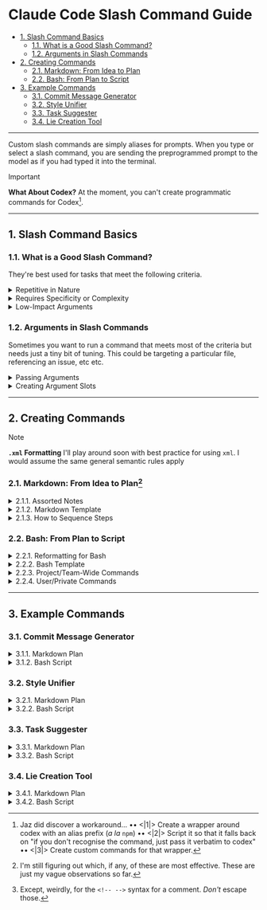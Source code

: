# Claude Code Slash Command Guide

- [1. Slash Command Basics](#1-slash-command-basics)
  - [1.1. What is a Good Slash Command?](#11-what-is-a-good-slash-command)
  - [1.2. Arguments in Slash Commands](#12-arguments-in-slash-commands)
- [2. Creating Commands](#2-creating-commands)
  - [2.1. Markdown: From Idea to Plan](#21-markdown-from-idea-to-plan)
  - [2.2. Bash: From Plan to Script](#22-bash-from-plan-to-script)
- [3. Example Commands](#3-example-commands)
  - [3.1. Commit Message Generator](#31-commit-message-generator)
  - [3.2. Style Unifier](#32-style-unifier)
  - [3.3. Task Suggester](#33-task-suggester)
  - [3.4. Lie Creation Tool](#34-lie-creation-tool)

---

Custom slash commands are simply aliases for prompts. When you type or select a slash command, you are sending the preprogrammed prompt to the model as if you had typed it into the terminal.

> [!IMPORTANT]
> **What About Codex?**
> At the moment, you can't create programmatic commands for Codex[^1].

[^1]: Jaz did discover a workaround... •• <|1|> Create a wrapper around codex with an alias prefix (*a la* `npm`) •• <|2|> Script it so that it falls back on "if you don't recognise the command, just pass it verbatim to codex" •• <|3|> Create custom commands for that wrapper.

---

## 1. Slash Command Basics

### 1.1. What is a Good Slash Command?

They're best used for tasks that meet the following criteria.

<details><summary>Repetitive in Nature</summary>

  You'll want to target prompts that always use the same structure, with little/no need for nuance in how they're phrased.

  > [!TIP]
  > **Example**
  > [Commit Message Generator](#41-commit-message-generator)

</details>

<details><summary>Requires Specificity or Complexity</summary>

  You can set a command to just answer "yes", but... what's the point? The benefits come from establishing a consistent approach to tasks that require multi-word prompts

  > [!TIP]
  > **Example**
  > [Style Unifier](#42-style-unifier)

</details>

<details><summary>Low-Impact Arguments</summary>

  Many commands [work well](#41-commit-message-generator) without [arguments](#2-passing-arguments).
  
  If a command *does* need to take arguments, these should be something that can be pasted in the middle of a prompt. See the next section for details.

</details>

### 1.2. Arguments in Slash Commands

Sometimes you want to run a command that meets most of the criteria but needs just a tiny bit of tuning. This could be targeting a particular file, referencing an issue, etc etc.

<details><summary>Passing Arguments</summary>

Any text you type after the slash command itself is passed as a single string argument.

```bash
/task auth, layout or docs
# passed "auth, layout or docs" to /task
```

These arguments are planted into a predfined slot in the prompt. This can be anywhere within the predefined text.

</details>

<details><summary>Creating Argument Slots</summary>

When you [create your command](#3-creating-commands), you can designate the argument slot by typing `$ARGUMENTS` in your prompt body.

This means that you need to phrase the prompt in a way that makes Claude handle `null` arguments too!

</details>

---

## 2. Creating Commands

> [!NOTE]
> **`.xml` Formatting**
> I'll play around soon with best practice for using `xml`.
> I would assume the same general semantic rules apply

### 2.1. Markdown: From Idea to Plan[^2]

[^2]: I'm still figuring out which, if any, of these are most effective. These are just my vague observations so far.

<details><summary>2.1.1. Assorted Notes</summary>

  This works pretty well. You can add sections if you like, but try to preserve the hierarchy. Having 3 `##` headers rather than 2 increases the amount of top priority context by 50%, which makes it harder to regulate.

  The `-` character is semantically significant in `bash`, so remember to `\` escape them[^3].

  [^3]: Except, weirdly, for the `<!-- -->` syntax for a comment. *Don't* escape those.

  There's some debate about whether separating elements with a blank line helps preserve information structure, so you do you, but I do it anyway as most markdown linters will have a tantrum otherwise
  
</details>

<details><summary>2.1.2. Markdown Template</summary>

  ```markdown
  # [[ Command Name ]]

  Brief task description, including how and where to use $ARGUMENTS

  ## Steps

  These should be itemised.

  ## Rules

  Still trying to figure out whether/when it's better to write these...
  
  - imperatively: "Always make sure your code is blah blah"
  - declaratively: "Your code is always blah blah"
  ```

</details>

<details><summary>2.1.3. How to Sequence Steps</summary>

  | Symbol   | Name        | Benefit                                               |
  | -------- | ----------- | ----------------------------------------------------- |
  | `-`      | Unordered   | quick steps, most flexible                            |
  | `1.`     | Ordered     | quick steps, exact order                              |
  | `- [ ]`  | Task        | enforce self-regulation                               |
  | `###`    | H3          | add detail while preserving step separation           |
  | `### 1.` | Numbered H3 | combine detail and facilitate referencing other steps |

</details>

### 2.2. Bash: From Plan to Script

<details><summary>2.2.1. Reformatting for Bash</summary>

  1. Add `\` before any backticks (\`, \`\`\`, etc)
  2. Replace every line break with `\n` (e.g. )

</details>

<details><summary>2.2.2. Bash Template</summary>

  ```bash
  echo "[[ name ]] prompt (inc. $ARGUMENTS)" > .claude/commands/`this-will-be-the-actual-command`.md
  ```

</details>

<details><summary>2.2.3. Project/Team-Wide Commands</summary>

  ```bash
  echo "prompt" > .claude/commands/`command-name`.md`
  ```

</details>

<details><summary>2.2.4. User/Private Commands</summary>

  ```bash
  echo "prompt" > .claude/commands/user:`command-name`.md`
  ```

</details>

---

## 3. Example Commands

### 3.1. Commit Message Generator

<details><summary>3.1.1. Markdown Plan</summary>

  ```markdown
  # [[Commit Message Generator]]

  Using the rules listed below, generate a commit message for the currently staged files, and wait for my approval. Once I have approved it, apply the message, commit the changes and push to the remote.

  ## Rules

  \- [ ] If no files are staged, stage all changes.
  \- [ ] Generate a commit message. Use conventional commit format as follows: `type(scope): emoji message`
  \- [ ] Check the value of `inbox` in [PigNotes](#pignotes).
  \- [ ] If `"inbox" == ""`, omit the entire `pig` codeblock from the commit message.
  \- [ ] If `"inbox" != ""`, include the `pig` codeblock (including the comment syntax).

  ## PigNotes

  <!--

  \`\`\`pig
  {
    "inbox": ""
  }
  \`\`\`

  -->
  ```

</details>

<details><summary>3.1.2. Bash Script</summary>

  ```bash
  echo "# [[Commit Message Generator]]\n\nUsing the rules listed below, generate a commit message for the currently staged files, and wait for my approval. Once I have approved it, apply the message, commit the changes and push to the remote.\n\n## Rules\n\n\- [ ] If no files are staged, stage all changes.\n\- [ ] Generate a commit message. Use conventional commit format as follows: \`type(scope): emoji message\`\n\- [ ] Check the value of \`inbox\` in [PigNotes](#pignotes).\n\- [ ] If \`\"inbox\" == \"\"\`, omit the entire \`pig\` codeblock from the commit message.\n\- [ ] If \`\"inbox\" != \"\"\`, include the \`pig\` codeblock (including the comment syntax).\n\n## PigNotes\n\n<\!--\n\n\`\`\`pig\n{\n  \"inbox\": \"$ARGUMENTS\"\n}\n\`\`\`\n\n-->" > .claude/commands/user:commit.md
  ```

</details>

### 3.2. Style Unifier

<details><summary>3.2.1. Markdown Plan</summary>

  ```markdown
  # [[Style Unifier]]

  Analyse the styling of this component (and its children): .

  ## Steps

  \- [ ] Provide an analysis of how well the approach used is consistent with the rest of the codebase.
  \- [ ] Provide a list of suggestions for how to maintain the exact same styling outcomes in this component whilst using the codebase' established approach.
  \- [ ] Once you receive approval, apply the changes to the component and its children.

  ## Rules

  \- If editing multiple components, check for permission before each file is edited.
  \- Proceed in a logical order, starting with `*.css` files, proceeding through child components and ending with the parent component.
  ```

</details>

<details><summary>3.2.2. Bash Script</summary>

  ```bash
  echo "# [[Style Unifier]]\n\nAnalyse the styling of this component (and its children): $ARGUMENTS.\n\n## Steps\n\n\- [ ] Provide an analysis of how well the approach used is consistent with the rest of the codebase.\n\- [ ] Provide a list of suggestions for how to maintain the exact same styling outcomes in this component whilst using the codebase' established approach.\n\- [ ] Once you receive approval, apply the changes to the component and its children.\n\n## Rules\n\n\- If editing multiple components, check for permission before each file is edited.\n\- Proceed in a logical order, starting with \`*.css\` files, proceeding through child components and ending with the parent component." > .claude/commands/style.md
  ```

</details>

### 3.3. Task Suggester

<details><summary>3.3.1. Markdown Plan</summary>

  ```markdown
  # [[ Task Suggester ]]

Analyse the current state of the codebase, then compare it to the project documentation. Once done, suggest the next logical task I can complete.

## Rules

1. If the task will take longer than 45 minutes, subdivide it into subtasks and suggest the first of these.
2. If the "topic" code block contains text content, give me a task that focusses on that area
3. Conserve tokens by being selective in which files you read
4. Where possible, use the dev scripts in `./package.json` & `./scripts` to retrieve information rather than passing file content into your context window

## Arguments

\`\`\`json
{
  "topic": " "
}
\`\`\`
```

</details>

<details><summary>3.3.2. Bash Script</summary>

  ```bash
  echo "# [[ Task Suggester ]]\n\nAnalyse the current state of the codebase, then compare it to the project documentation. Once done, suggest the next logical task I can complete.\n\n## Rules\n\n1. If the task will take longer than 45 minutes, subdivide it into subtasks and suggest the first of these.\n2. If the \"topic\" code block contains text content, give me a task that focusses on that area\n3. Conserve tokens by being selective in which files you read\n4. Where possible, use the dev scripts in \`./package.json\` & \`./scripts\` to retrieve information rather than passing file content into your context window\n\n## Arguments\n\n\`\`\`json\n{\n  \"topic\": \" $ARGUMENTS\"\n}\n\`\`\`" > .claude/commands/task.md
  ```

</details>

### 3.4. Lie Creation Tool

<details><summary>3.4.1. Markdown Plan</summary>

  ```markdown
  # [[Lie Creation Tool]]
  Use my commit history to create a self\-aggrandising lie about the my contribution to the codebase that I can tell my boss.

  ## Rules

  1. If I have not made any commits, use the commits made by Alex.
  2. Check the codeblock in [Focus](#focus). If `"focus" != ""`, make the lie conform to the value of `"focus"`

  ## Focus

  \`\`\`json
  {
    "focus": ""
  }
  \`\`\`
  ```

</details>

<details><summary>3.4.2. Bash Script</summary>

  ```bash
  echo "# [[Lie Creation Tool]]\nUse my commit history to create a self\-aggrandising lie about the my contribution to the codebase that I can tell my boss.\n\n## Rules\n\n1. If I have not made any commits, use the commits made by Alex.\n2. Check the codeblock in [Focus](#focus). If \`\"focus\" != \"\"\`, make the lie conform to the value of \`\"focus\"\`\n\n## Focus\n\n\`\`\`json\n{\n  \"focus\": \"$ARGUMENTS\"\n}\n\`\`\`" > .claude/commands/lie.md
  ```

</details>
